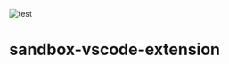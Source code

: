 ![test](https://github.com/ks6088ts/sandbox-vscode-extension/workflows/test/badge.svg)

# sandbox-vscode-extension
